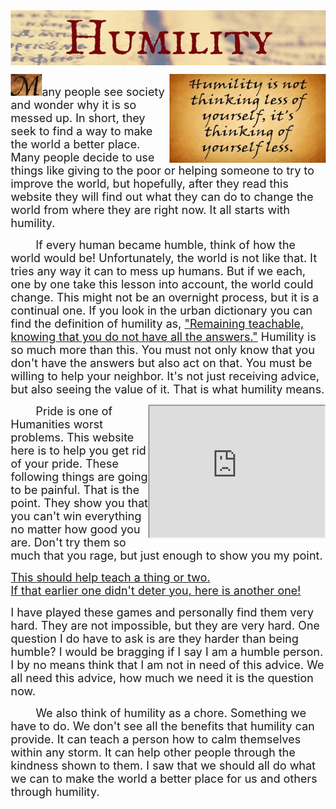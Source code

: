 <!DOCTYPE html>
<html> 
<head>
<style>
* {
  padding: 0;
  margin: 0;
}
.fit {
  max-width: 100%;
  max-height: 100%;
}
.center {
  display: block;
  margin: auto;
}
@media (min-width: 992px) {
	body {
		margin-left: 30px;
		margin-right: 30px;
	}
}
</style>
<script src="http://code.jquery.com/jquery-latest.js"></script>
<script type="text/javascript" language="JavaScript">
function set_body_height()
{
    var wh = $(window).height();
    $('body').attr('style', 'height:' + wh + 'px;');
}
$(document).ready(function() {
    set_body_height();
    $(window).bind('resize', function() { set_body_height(); });
});
</script>
<title>Humility</title
</head>
<body style="margin-left: 140px; margin-right: 140px;">
<body background="HackImages/Parchment.jpg">
   

<img id="the_pic" class="center fit" src="HackImages/Title.jpg" >

<img src="HackImages/Humility.jpg" align="right" alt="W3Schools.com" width="250" height="142"><p><img src="HackImages/M.jpg"><font size="+1">any people see society and wonder why it is so messed up. In short, they seek to find a way to make the world a better place.
Many people decide to use things like giving to the poor or helping someone to try to improve the world, but hopefully, after they
read this website they will find out what they can do to change the world from where they are right now. It all starts with humility.</font></p>
 
<p style="text-indent: 40px"><font size="+1">If every human became humble, think of how the world would be! Unfortunately, the world is not like that.
It tries any way it can to mess up humans. But if we each, one by one take this lesson into account, the world could change.
<font size="+1">This might not be an overnight process, but it is a continual one. If you look in the urban dictionary you can find the definition of humility as, <a href="http://www.urbandictionary.com/define.php?term=humility">"Remaining teachable, knowing that you do not have all the answers."</a>
Humility is so much more than this. You must not only know that you don't have the answers but also act on that. You must be willing to help your neighbor.
It's not just receiving advice, but also seeing the value of it. That is what humility means.</font></p></font><iframe align="right" width="280" height="210"
src="https://www.youtube.com/embed/azwkBW4vrGA?autoplay=1">
</iframe>
<p style="text-indent: 40px"><font size="+1">Pride is one of Humanities worst problems. This website here is to help you get rid of your pride. These following things are going to be painful.
That is the point. They show you that you can't win everything no matter how good you are. Don't try them so much that you rage, but just enough to show you my point.</font></p>
<p><a href="https://www.coolmath-games.com/0-worlds-hardest-game"><font size="+1">This should help teach a thing or two.</font></a><br>
<a href="http://www.gamesgames.com/game//impossible-game-2"><font size="+1">If that earlier one didn't deter you, here is another one!</font></a></p>
<p><font size="+1">I have played these games and personally find them very hard. They are not impossible, but they are very hard. One question I do have to ask is are they harder than being humble? I would be bragging if I say I am a humble person.
I by no means think that I am not in need of this advice. We all need this advice, how much we need it is the question now.</font></p>
<p style="text-indent: 40px"><font size="+1">We also think of humility as a chore. Something we have to do. We don't see all the benefits that humility can provide. It can teach a person how to calm themselves within any storm.
It can help other people through the kindness shown to them. I saw that we should all do what we can to make the world a better place for us and others through humility.</font></p> 
</body>
</html>
